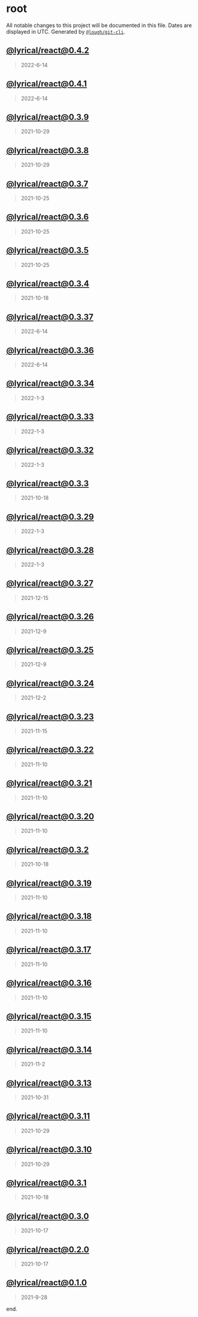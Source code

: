 # root

All notable changes to this project will be documented in this file. Dates are displayed in UTC.
Generated by [`@lough/git-cli`](https://github.com/anciity/lough-git).



## [@lyrical/react@0.4.2](https://github.com/AnCIity/lyrical/compare/@lyrical/react@0.4.1...@lyrical/react@0.4.2)
> 2022-6-14



## [@lyrical/react@0.4.1](https://github.com/AnCIity/lyrical/compare/@lyrical/react@0.3.9...@lyrical/react@0.4.1)
> 2022-6-14



## [@lyrical/react@0.3.9](https://github.com/AnCIity/lyrical/compare/@lyrical/react@0.3.8...@lyrical/react@0.3.9)
> 2021-10-29



## [@lyrical/react@0.3.8](https://github.com/AnCIity/lyrical/compare/@lyrical/react@0.3.7...@lyrical/react@0.3.8)
> 2021-10-29



## [@lyrical/react@0.3.7](https://github.com/AnCIity/lyrical/compare/@lyrical/react@0.3.6...@lyrical/react@0.3.7)
> 2021-10-25



## [@lyrical/react@0.3.6](https://github.com/AnCIity/lyrical/compare/@lyrical/react@0.3.5...@lyrical/react@0.3.6)
> 2021-10-25



## [@lyrical/react@0.3.5](https://github.com/AnCIity/lyrical/compare/@lyrical/react@0.3.4...@lyrical/react@0.3.5)
> 2021-10-25



## [@lyrical/react@0.3.4](https://github.com/AnCIity/lyrical/compare/@lyrical/react@0.3.37...@lyrical/react@0.3.4)
> 2021-10-18



## [@lyrical/react@0.3.37](https://github.com/AnCIity/lyrical/compare/@lyrical/react@0.3.36...@lyrical/react@0.3.37)
> 2022-6-14



## [@lyrical/react@0.3.36](https://github.com/AnCIity/lyrical/compare/@lyrical/react@0.3.34...@lyrical/react@0.3.36)
> 2022-6-14



## [@lyrical/react@0.3.34](https://github.com/AnCIity/lyrical/compare/@lyrical/react@0.3.33...@lyrical/react@0.3.34)
> 2022-1-3



## [@lyrical/react@0.3.33](https://github.com/AnCIity/lyrical/compare/@lyrical/react@0.3.32...@lyrical/react@0.3.33)
> 2022-1-3



## [@lyrical/react@0.3.32](https://github.com/AnCIity/lyrical/compare/@lyrical/react@0.3.3...@lyrical/react@0.3.32)
> 2022-1-3



## [@lyrical/react@0.3.3](https://github.com/AnCIity/lyrical/compare/@lyrical/react@0.3.29...@lyrical/react@0.3.3)
> 2021-10-18



## [@lyrical/react@0.3.29](https://github.com/AnCIity/lyrical/compare/@lyrical/react@0.3.28...@lyrical/react@0.3.29)
> 2022-1-3



## [@lyrical/react@0.3.28](https://github.com/AnCIity/lyrical/compare/@lyrical/react@0.3.27...@lyrical/react@0.3.28)
> 2022-1-3



## [@lyrical/react@0.3.27](https://github.com/AnCIity/lyrical/compare/@lyrical/react@0.3.26...@lyrical/react@0.3.27)
> 2021-12-15



## [@lyrical/react@0.3.26](https://github.com/AnCIity/lyrical/compare/@lyrical/react@0.3.25...@lyrical/react@0.3.26)
> 2021-12-9



## [@lyrical/react@0.3.25](https://github.com/AnCIity/lyrical/compare/@lyrical/react@0.3.24...@lyrical/react@0.3.25)
> 2021-12-9



## [@lyrical/react@0.3.24](https://github.com/AnCIity/lyrical/compare/@lyrical/react@0.3.23...@lyrical/react@0.3.24)
> 2021-12-2



## [@lyrical/react@0.3.23](https://github.com/AnCIity/lyrical/compare/@lyrical/react@0.3.22...@lyrical/react@0.3.23)
> 2021-11-15



## [@lyrical/react@0.3.22](https://github.com/AnCIity/lyrical/compare/@lyrical/react@0.3.21...@lyrical/react@0.3.22)
> 2021-11-10



## [@lyrical/react@0.3.21](https://github.com/AnCIity/lyrical/compare/@lyrical/react@0.3.20...@lyrical/react@0.3.21)
> 2021-11-10



## [@lyrical/react@0.3.20](https://github.com/AnCIity/lyrical/compare/@lyrical/react@0.3.2...@lyrical/react@0.3.20)
> 2021-11-10



## [@lyrical/react@0.3.2](https://github.com/AnCIity/lyrical/compare/@lyrical/react@0.3.19...@lyrical/react@0.3.2)
> 2021-10-18



## [@lyrical/react@0.3.19](https://github.com/AnCIity/lyrical/compare/@lyrical/react@0.3.18...@lyrical/react@0.3.19)
> 2021-11-10



## [@lyrical/react@0.3.18](https://github.com/AnCIity/lyrical/compare/@lyrical/react@0.3.17...@lyrical/react@0.3.18)
> 2021-11-10



## [@lyrical/react@0.3.17](https://github.com/AnCIity/lyrical/compare/@lyrical/react@0.3.16...@lyrical/react@0.3.17)
> 2021-11-10



## [@lyrical/react@0.3.16](https://github.com/AnCIity/lyrical/compare/@lyrical/react@0.3.15...@lyrical/react@0.3.16)
> 2021-11-10



## [@lyrical/react@0.3.15](https://github.com/AnCIity/lyrical/compare/@lyrical/react@0.3.14...@lyrical/react@0.3.15)
> 2021-11-10



## [@lyrical/react@0.3.14](https://github.com/AnCIity/lyrical/compare/@lyrical/react@0.3.13...@lyrical/react@0.3.14)
> 2021-11-2



## [@lyrical/react@0.3.13](https://github.com/AnCIity/lyrical/compare/@lyrical/react@0.3.11...@lyrical/react@0.3.13)
> 2021-10-31



## [@lyrical/react@0.3.11](https://github.com/AnCIity/lyrical/compare/@lyrical/react@0.3.10...@lyrical/react@0.3.11)
> 2021-10-29



## [@lyrical/react@0.3.10](https://github.com/AnCIity/lyrical/compare/@lyrical/react@0.3.1...@lyrical/react@0.3.10)
> 2021-10-29



## [@lyrical/react@0.3.1](https://github.com/AnCIity/lyrical/compare/@lyrical/react@0.3.0...@lyrical/react@0.3.1)
> 2021-10-18



## [@lyrical/react@0.3.0](https://github.com/AnCIity/lyrical/compare/@lyrical/react@0.2.0...@lyrical/react@0.3.0)
> 2021-10-17



## [@lyrical/react@0.2.0](https://github.com/AnCIity/lyrical/compare/@lyrical/react@0.1.0...@lyrical/react@0.2.0)
> 2021-10-17



## [@lyrical/react@0.1.0](https://github.com/AnCIity/lyrical/compare/undefined...@lyrical/react@0.1.0)
> 2021-9-28

end.